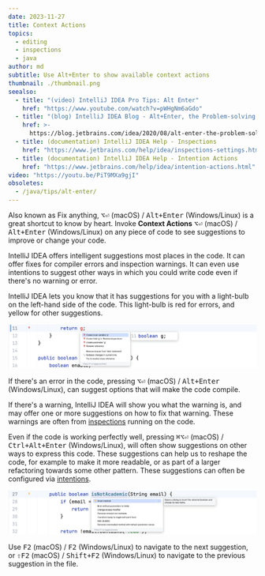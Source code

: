 ```yaml
---
date: 2023-11-27
title: Context Actions
topics:
  - editing
  - inspections
  - java
author: md
subtitle: Use Alt+Enter to show available context actions
thumbnail: ./thumbnail.png
seealso:
  - title: "(video) IntelliJ IDEA Pro Tips: Alt Enter"
    href: "https://www.youtube.com/watch?v=pWHgNm6aGdo"
  - title: "(blog) IntelliJ IDEA Blog - Alt+Enter, the Problem-solving Shortcut"
    href: >-
      https://blog.jetbrains.com/idea/2020/08/alt-enter-the-problem-solving-shortcut/
  - title: (documentation) IntelliJ IDEA Help - Inspections
    href: "https://www.jetbrains.com/help/idea/inspections-settings.html"
  - title: (documentation) IntelliJ IDEA Help - Intention Actions
    href: "https://www.jetbrains.com/help/idea/intention-actions.html"
video: "https://youtu.be/PiT9MXa9gjI"
obsoletes:
  - /java/tips/alt-enter/
---
```


Also known as Fix anything, <kbd>⌥⏎</kbd> (macOS) / <kbd>Alt+Enter</kbd> (Windows/Linux) is a great shortcut to know by heart. Invoke **Context Actions** <kbd>⌥⏎</kbd> (macOS) / <kbd>Alt+Enter</kbd> (Windows/Linux) on any piece of code to see suggestions to improve or change your code.

IntelliJ IDEA offers intelligent suggestions most places in the code. It can offer fixes for compiler errors and inspection warnings. It can even use intentions to suggest other ways in which you could write code even if there's no warning or error.

IntelliJ IDEA lets you know that it has suggestions for you with a light-bulb on the left-hand side of the code. This light-bulb is red for errors, and yellow for other suggestions.

![Alt Enter on errors](red-light-bulb.png)

If there's an error in the code, pressing <kbd>⌥⏎</kbd> (macOS) / <kbd>Alt+Enter</kbd> (Windows/Linux), can suggest options that will make the code compile.

If there's a warning, IntelliJ IDEA will show you what the warning is, and may offer one or more suggestions on how to fix that warning. These warnings are often from [inspections](/tags/inspections/) running on the code.

Even if the code is working perfectly well, pressing <kbd>⌘⌥⏎</kbd> (macOS) / <kbd>Ctrl+Alt+Enter</kbd> (Windows/Linux), will often show suggestions on other ways to express this code. These suggestions can help us to reshape the code, for example to make it more readable, or as part of a larger refactoring towards some other pattern. These suggestions can often be configured via [intentions](https://www.jetbrains.com/help/idea/intention-actions.html).

![Alt Enter on errors](suggestions-on-working-code.png)

Use <kbd>F2</kbd> (macOS) / <kbd>F2</kbd> (Windows/Linux) to navigate to the next suggestion, or <kbd>⇧F2</kbd> (macOS) / <kbd>Shift+F2</kbd> (Windows/Linux) to navigate to the previous suggestion in the file.
